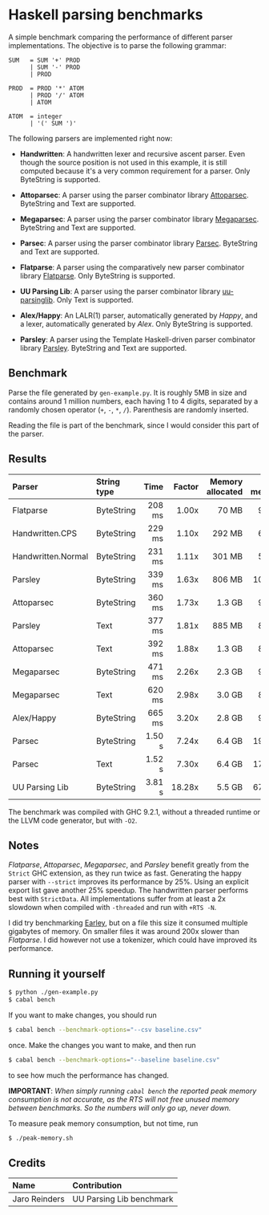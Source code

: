 # Haskell parsing benchmarks

A simple benchmark comparing the performance of different parser
implementations. The objective is to parse the following grammar:

```bnf
SUM   = SUM '+' PROD
      | SUM '-' PROD
      | PROD

PROD  = PROD '*' ATOM
      | PROD '/' ATOM
      | ATOM

ATOM  = integer
      | '(' SUM ')'
```

The following parsers are implemented right now:
- __Handwritten__: A handwritten lexer and recursive ascent parser. Even though
  the source position is not used in this example, it is still
  computed because it's a very common requirement for a parser. Only
  ByteString is supported.

- __Attoparsec__: A parser using the parser combinator library
  [Attoparsec](https://hackage.haskell.org/package/attoparsec). ByteString
  and Text are supported.

- __Megaparsec__: A parser using the parser combinator library
  [Megaparsec](https://hackage.haskell.org/package/megaparsec). ByteString
  and Text are supported.

- __Parsec__: A parser using the parser combinator library
  [Parsec](https://hackage.haskell.org/package/parsec). ByteString and
  Text are supported.

- __Flatparse__: A parser using the comparatively new parser
  combinator library
  [Flatparse](https://hackage.haskell.org/package/flatparse). Only
  ByteString is supported.

- __UU Parsing Lib__: A parser using the parser combinator library
  [uu-parsinglib](https://hackage.haskell.org/package/uu-parsinglib). Only
  Text is supported.

- __Alex/Happy__: An LALR(1) parser, automatically generated by
  _Happy_, and a lexer, automatically generated by _Alex_. Only
  ByteString is supported.

- __Parsley__: A parser using the Template Haskell-driven parser
  combinator library
  [Parsley](https://hackage.haskell.org/package/parsley). ByteString
  and Text are supported.

## Benchmark

Parse the file generated by `gen-example.py`. It is roughly 5MB in
size and contains around 1 million numbers, each having 1 to 4 digits,
separated by a randomly chosen operator (`+`, `-`, `*`,
`/`). Parenthesis are randomly inserted.

Reading the file is part of the benchmark, since I would consider this
part of the parser.

## Results

| Parser               | String type | Time      | Factor | Memory allocated | Peak memory |
|:-------------------- |:----------- | ---------:| ------:| ----------------:| -----------:|
| Flatparse            | ByteString  | 208  ms   | 1.00x  | 70 MB            | 96 MB       |
| Handwritten.CPS      | ByteString  | 229  ms   | 1.10x  | 292 MB           | 61 MB       |
| Handwritten.Normal   | ByteString  | 231  ms   | 1.11x  | 301 MB           | 59 MB       |
| Parsley              | ByteString  | 339  ms   | 1.63x  | 806 MB           | 102 MB      |
| Attoparsec           | ByteString  | 360  ms   | 1.73x  | 1.3 GB           | 97 MB       |
| Parsley              | Text        | 377  ms   | 1.81x  | 885 MB           | 87 MB       |
| Attoparsec           | Text        | 392  ms   | 1.88x  | 1.3 GB           | 85 MB       |
| Megaparsec           | ByteString  | 471  ms   | 2.26x  | 2.3 GB           | 94 MB       |
| Megaparsec           | Text        | 620  ms   | 2.98x  | 3.0 GB           | 81 MB       |
| Alex/Happy           | ByteString  | 665  ms   | 3.20x  | 2.8 GB           | 92 MB       |
| Parsec               | ByteString  | 1.50  s   | 7.24x  | 6.4 GB           | 192 MB      |
| Parsec               | Text        | 1.52  s   | 7.30x  | 6.4 GB           | 172 MB      |
| UU Parsing Lib       | ByteString  | 3.81  s   | 18.28x | 5.5 GB           | 672 MB      |

The benchmark was compiled with GHC 9.2.1, without a threaded runtime
or the LLVM code generator, but with `-O2`.

## Notes

_Flatparse_, _Attoparsec_, _Megaparsec_, and _Parsley_ benefit greatly
from the `Strict` GHC extension, as they run twice as fast. Generating
the happy parser with `--strict` improves its performance by
25%. Using an explicit export list gave another 25% speedup. The
handwritten parser performs best with `StrictData`. All
implementations suffer from at least a 2x slowdown when compiled with
`-threaded` and run with `+RTS -N`.

I did try benchmarking
[Earley](https://hackage.haskell.org/package/Earley), but on a file
this size it consumed multiple gigabytes of memory. On smaller files
it was around 200x slower than _Flatparse_. I did however not use a
tokenizer, which could have improved its performance.

## Running it yourself

```sh
$ python ./gen-example.py
$ cabal bench
```

If you want to make changes, you should run

```sh
$ cabal bench --benchmark-options="--csv baseline.csv"
```

once. Make the changes you want to make, and then run

```sh
$ cabal bench --benchmark-options="--baseline baseline.csv"
```

to see how much the performance has changed.

__IMPORTANT__: _When simply running `cabal bench` the reported peak
memory consumption is not accurate, as the RTS will not free unused
memory between benchmarks. So the numbers will only go up, never
down._

To measure peak memory consumption, but not time, run

```sh
$ ./peak-memory.sh
```


## Credits

| Name            | Contribution                   |
|:--------------- |:------------------------------ |
| Jaro Reinders   | UU Parsing Lib benchmark       |
